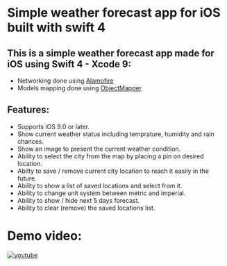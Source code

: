 # Simple weather forecast app for iOS built with swift 4

<h2>This is a simple weather forecast app made for iOS using Swift 4 - Xcode 9:</h2>
 <ul>
  <li>Networking done using <a href="https://github.com/Alamofire/Alamofire">Alamofire</a></li>
  <li>Models mapping done using <a href="https://github.com/tristanhimmelman/ObjectMapper">ObjectMapper</a></li>
</ul>

<h2>Features:</h2>
 <ul>
  <li>Supports iOS 9.0 or later.</li>
  <li>Show current weather status including temprature, humidity and rain chances.</li>
  <li>Show an image to present the current weather condition.</li>
  <li>Ability to select the city from the map by placing a pin on desired location.</li>
  <li>Abilty to save / remove current city location to reach it easily in the future.</li>
  <li>Ability to show a list of saved locations and select from it.</li>
  <li>Ability to change unit system between metric and imperial.</li>
  <li>Ability to show / hide next 5 days forecast.</li>
  <li>Ability to clear (remove) the saved locations list.</li>
</ul>

# Demo video:
[![youtube](https://img.youtube.com/vi/mIdo48nQnkQ/0.jpg)](https://www.youtube.com/watch?v=mIdo48nQnkQ)
